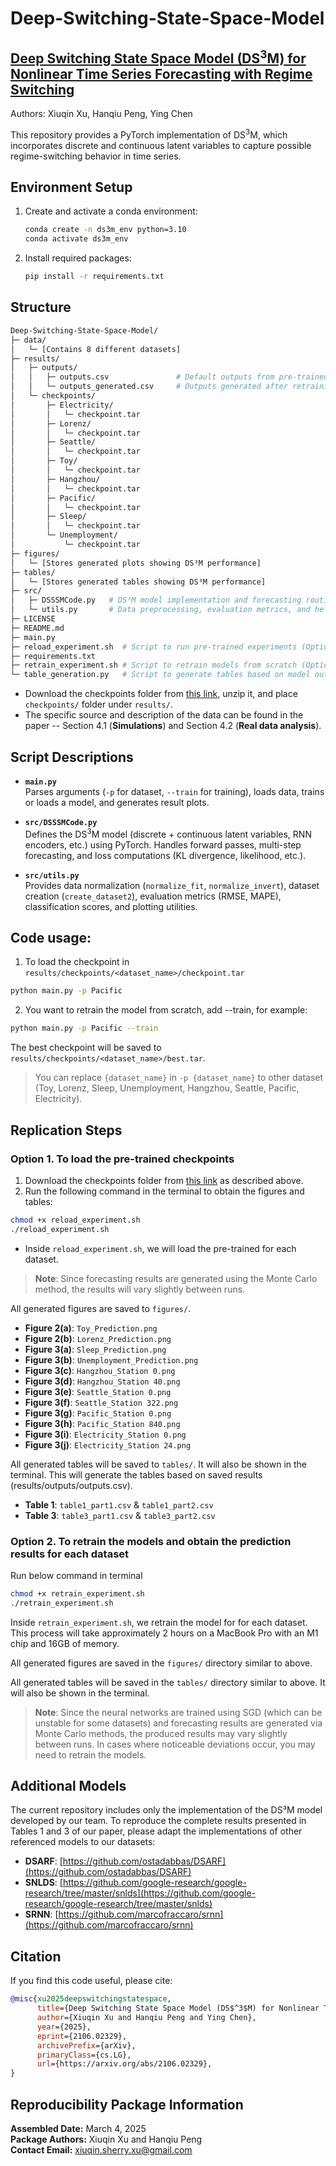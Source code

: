 # Deep-Switching-State-Space-Model

## [Deep Switching State Space Model (DS<sup>3</sup>M) for Nonlinear Time Series Forecasting with Regime Switching](https://arxiv.org/abs/2106.02329)
Authors: Xiuqin Xu, Hanqiu Peng, Ying Chen

This repository provides a PyTorch implementation of DS<sup>3</sup>M, which incorporates discrete and continuous latent variables to capture possible regime-switching behavior in time series.

## Environment Setup

1. Create and activate a conda environment:
   ```bash
   conda create -n ds3m_env python=3.10
   conda activate ds3m_env
   ```

2.	Install required packages:
    ```bash
    pip install -r requirements.txt
    ```

## Structure
```bash
Deep-Switching-State-Space-Model/
├─ data/
│   └─ [Contains 8 different datasets]
├─ results/
│   ├─ outputs/
│   │   ├─ outputs.csv               # Default outputs from pre-trained models
│   │   └─ outputs_generated.csv     # Outputs generated after retraining models
│   └─ checkpoints/
│       ├─ Electricity/
│       │   └─ checkpoint.tar
│       ├─ Lorenz/
│       │   └─ checkpoint.tar
│       ├─ Seattle/
│       │   └─ checkpoint.tar
│       ├─ Toy/
│       │   └─ checkpoint.tar
│       ├─ Hangzhou/
│       │   └─ checkpoint.tar
│       ├─ Pacific/
│       │   └─ checkpoint.tar
│       ├─ Sleep/
│       │   └─ checkpoint.tar
│       └─ Unemployment/
│           └─ checkpoint.tar
├─ figures/
│   └─ [Stores generated plots showing DS³M performance]
├─ tables/
│   └─ [Stores generated tables showing DS³M performance]
├─ src/
│   ├─ DSSSMCode.py   # DS³M model implementation and forecasting routines
│   └─ utils.py       # Data preprocessing, evaluation metrics, and helper functions
├─ LICENSE
├─ README.md
├─ main.py        
├─ reload_experiment.sh  # Script to run pre-trained experiments (Option 1)
├─ requirements.txt
├─ retrain_experiment.sh # Script to retrain models from scratch (Option 2)
└─ table_generation.py   # Script to generate tables based on model outputs  
```
- Download the checkpoints folder from [this link](https://www.dropbox.com/scl/fi/uhqpjmubfcr5wr102nxzr/checkpoints.zip?rlkey=2p6xabwl7e3325eaxefc9slbj&dl=0), unzip it, and place `checkpoints/` folder under `results/`.
- The specific source and description of the data can be found in the paper -- Section 4.1 (**Simulations**) and Section 4.2 (**Real data analysis**).

## Script Descriptions
- **`main.py`**  
  Parses arguments (`-p` for dataset, `--train` for training), loads data, trains or loads a model, and generates result plots.

- **`src/DSSSMCode.py`**  
  Defines the DS<sup>3</sup>M model (discrete + continuous latent variables, RNN encoders, etc.) using PyTorch. Handles forward passes, multi-step forecasting, and loss computations (KL divergence, likelihood, etc.).

- **`src/utils.py`**  
  Provides data normalization (`normalize_fit`, `normalize_invert`), dataset creation (`create_dataset2`), evaluation metrics (RMSE, MAPE), classification scores, and plotting utilities.

## Code usage:
1. To load the checkpoint in `results/checkpoints/<dataset_name>/checkpoint.tar`
```bash
python main.py -p Pacific
```
2. You want to retrain the model from scratch, add --train, for example:
```bash
python main.py -p Pacific --train
```
The best checkpoint will be saved to `results/checkpoints/<dataset_name>/best.tar`.
> You can replace `{dataset_name}` in `-p {dataset_name}` to other dataset (Toy, Lorenz, Sleep, Unemployment, Hangzhou, Seattle,  Pacific, Electricity).

## Replication Steps
### Option 1. To load the pre-trained checkpoints
1. Download the checkpoints folder from [this link](https://www.dropbox.com/scl/fi/uhqpjmubfcr5wr102nxzr/checkpoints.zip?rlkey=2p6xabwl7e3325eaxefc9slbj&dl=0) as described above.
2. Run the following command in the terminal to obtain the figures and tables:

```bash
chmod +x reload_experiment.sh  
./reload_experiment.sh
```
- Inside `reload_experiment.sh`, we will load the pre-trained for each dataset.
> **Note**: Since forecasting results are generated using the Monte Carlo method, the results will vary slightly between runs.

All generated figures are saved to `figures/`. 
- **Figure 2(a)**: `Toy_Prediction.png`
- **Figure 2(b)**: `Lorenz_Prediction.png`
- **Figure 3(a)**: `Sleep_Prediction.png`
- **Figure 3(b)**: `Unemployment_Prediction.png`
- **Figure 3(c)**: `Hangzhou_Station 0.png`
- **Figure 3(d)**: `Hangzhou_Station 40.png`
- **Figure 3(e)**: `Seattle_Station 0.png`
- **Figure 3(f)**: `Seattle_Station 322.png`
- **Figure 3(g)**: `Pacific_Station 0.png`
- **Figure 3(h)**: `Pacific_Station 840.png`
- **Figure 3(i)**: `Electricity_Station 0.png`
- **Figure 3(j)**: `Electricity_Station 24.png` 

All generated tables will be saved to `tables/`. It will also be shown in the terminal. This will generate the tables based on saved results (results/outputs/outputs.csv).
- **Table 1**: `table1_part1.csv` & `table1_part2.csv`
- **Table 3**: `table3_part1.csv` & `table3_part2.csv`

### Option 2. To retrain the models and obtain the prediction results for each dataset
Run below command in terminal
```bash
chmod +x retrain_experiment.sh  
./retrain_experiment.sh
```
Inside `retrain_experiment.sh`, we retrain the model for for each dataset. This process will take approximately 2 hours on a MacBook Pro with an M1 chip and 16GB of memory.

All generated figures are saved in the `figures/` directory similar to above.

All generated tables will be saved in the `tables/` directory similar to above. It will also be shown in the terminal.

> **Note**: Since the neural networks are trained using SGD (which can be unstable for some datasets) and forecasting results are generated via Monte Carlo methods, the produced results may vary slightly between runs. In cases where noticeable deviations occur, you may need to retrain the models.

## Additional Models

The current repository includes only the implementation of the DS³M model developed by our team. To reproduce the complete results presented in Tables 1 and 3 of our paper, please adapt the implementations of other  referenced models to our datasets:

- **DSARF**: [https://github.com/ostadabbas/DSARF](https://github.com/ostadabbas/DSARF)
- **SNLDS**: [https://github.com/google-research/google-research/tree/master/snlds](https://github.com/google-research/google-research/tree/master/snlds)
- **SRNN**: [https://github.com/marcofraccaro/srnn](https://github.com/marcofraccaro/srnn)

## Citation
If you find this code useful, please cite:
```bibtex
@misc{xu2025deepswitchingstatespace,
      title={Deep Switching State Space Model (DS$^3$M) for Nonlinear Time Series Forecasting with Regime Switching}, 
      author={Xiuqin Xu and Hanqiu Peng and Ying Chen},
      year={2025},
      eprint={2106.02329},
      archivePrefix={arXiv},
      primaryClass={cs.LG},
      url={https://arxiv.org/abs/2106.02329}, 
}
```

## Reproducibility Package Information
**Assembled Date:** March 4, 2025  
**Package Authors:** Xiuqin Xu and Hanqiu Peng  
**Contact Email:** [xiuqin.sherry.xu@gmail.com](mailto:xiuqin.sherry.xu@gmail.com)

